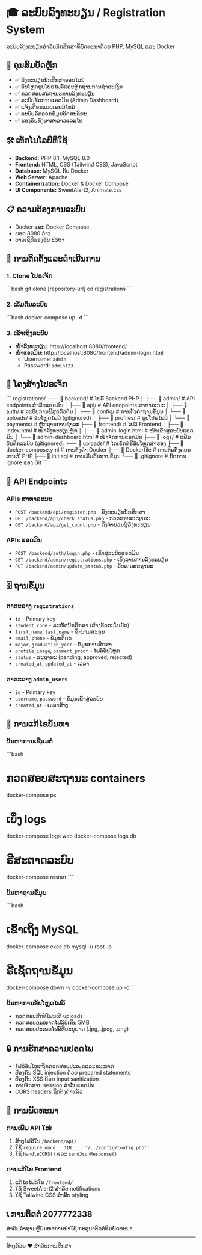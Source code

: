 # 🎓 ລະບົບລົງທະບຽນ / Registration System

ລະບົບລົງທະບຽນສຳລັບນັກສຶກສາທີ່ພັດທະນາດ້ວຍ PHP, MySQL ແລະ Docker

## 🚀 ຄຸນສົມບັດຫຼັກ

- ✅ ລົງທະບຽນນັກສຶກສາອອນໄລນ໌
- ✅ ອັບໂຫຼດຮູບໂປຣໄຟລ໌ແລະຫຼັກຖານການຊຳລະເງິນ
- ✅ ກວດສອບສະຖານະການລົງທະບຽນ
- ✅ ລະບົບຈັດການແອດມິນ (Admin Dashboard)
- ✅ ແຈ້ງເຕືອນແບບເຣຍລ໌ໄທມ໌
- ✅ ລະບົບຄັດລອກຂໍ້ມູນອັດສະລິຍະ
- ✅ ຮອງຮັບທັງພາສາລາວແລະໄທ

## 🛠 ເທັກໂນໂລຢີທີ່ໃຊ້

- **Backend:** PHP 8.1, MySQL 8.0
- **Frontend:** HTML, CSS (Tailwind CSS), JavaScript
- **Database:** MySQL ກັບ Docker
- **Web Server:** Apache
- **Containerization:** Docker & Docker Compose
- **UI Components:** SweetAlert2, Animate.css

## 📋 ຄວາມຕ້ອງການລະບົບ

- Docker ແລະ Docker Compose
- ພອດ 8080 ວ່າງ
- ບາວເຊີທີ່ຮອງຮັບ ES6+

## 🚀 ການຕິດຕັ້ງແລະດຳເນີນການ

### 1. Clone ໂປຣເຈັກ
\`\`\`bash
git clone [repository-url]
cd registrations
\`\`\`

### 2. ເລີ່ມຕົ້ນລະບົບ
\`\`\`bash
docker-compose up -d
\`\`\`

### 3. ເຂົ້າເຖິງລະບົບ
- **ໜ້າລົງທະບຽນ:** http://localhost:8080/frontend/
- **ໜ້າແອດມິນ:** http://localhost:8080/frontend/admin-login.html
  - Username: `admin`
  - Password: `admin123`

## 📁 ໂຄງສ້າງໂປຣເຈັກ

\`\`\`
registrations/
├── 📁 backend/                # ໄຟລ໌ Backend PHP
│   ├── 📁 admin/              # API endpoints ສຳລັບແອດມິນ
│   ├── 📁 api/                # API endpoints ສາທາລະນະ
│   ├── 📁 auth/               # ລະບົບການພິສູດຕົວຕົນ
│   ├── 📁 config/             # ການຕັ້ງຄ່າຖານຂໍ້ມູນ
│   └── 📁 uploads/            # ອັບໂຫຼດໄຟລ໌ (gitignored)
│       ├── 📁 profiles/       # ຮູບໂປຣໄຟລ໌
│       └── 📁 payments/       # ຫຼັກຖານການຊຳລະ
├── 📁 frontend/               # ໄຟລ໌ Frontend
│   ├── 📄 index.html          # ໜ້າລົງທະບຽນຫຼັກ
│   ├── 📄 admin-login.html    # ໜ້າເຂົ້າສູ່ລະບົບແອດມິນ
│   └── 📄 admin-dashboard.html # ໜ້າຈັດການແອດມິນ
├── 📁 logs/                   # ແຟ້ມບັນທຶກລະບົບ (gitignored)
├── 📁 uploads/                # ໄດເຣັກທໍຣີອັບໂຫຼດສຳຮອງ
├── 📄 docker-compose.yml      # ການຕັ້ງຄ່າ Docker
├── 📄 Dockerfile             # ການຕິດຕັ້ງຄອນເທນເນີ PHP
├── 📄 init.sql               # ການເລີ່ມຕົ້ນຖານຂໍ້ມູນ
└── 📄 .gitignore             # ກົດການ ignore ຂອງ Git
\`\`\`

## 🔧 API Endpoints

### APIs ສາທາລະນະ
- `POST /backend/api/register.php` - ລົງທະບຽນນັກສຶກສາ
- `GET /backend/api/check_status.php` - ກວດສອບສະຖານະ
- `GET /backend/api/get_count.php` - ດຶງຈຳນວນຜູ້ລົງທະບຽນ

### APIs ແອດມິນ
- `POST /backend/auth/login.php` - ເຂົ້າສູ່ລະບົບແອດມິນ
- `GET /backend/admin/registrations.php` - ເບິ່ງລາຍການລົງທະບຽນ
- `PUT /backend/admin/update_status.php` - ອັບເດດສະຖານະ

## 🗄 ຖານຂໍ້ມູນ

### ຕາຕະລາງ `registrations`
- `id` - Primary key
- `student_code` - ລະຫັດນັກສຶກສາ (ສ້າງອັດຕະໂນມັດ)
- `first_name`, `last_name` - ຊື່-ນາມສະກຸນ
- `email`, `phone` - ຂໍ້ມູນຕິດຕໍ່
- `major`, `graduation_year` - ຂໍ້ມູນການສຶກສາ
- `profile_image`, `payment_proof` - ໄຟລ໌ອັບໂຫຼດ
- `status` - ສະຖານະ (pending, approved, rejected)
- `created_at`, `updated_at` - ເວລາ

### ຕາຕະລາງ `admin_users`
- `id` - Primary key  
- `username`, `password` - ຂໍ້ມູນເຂົ້າສູ່ລະບົບ
- `created_at` - ເວລາສ້າງ

## 🚨 ການແກ້ໄຂບັນຫາ

### ບັນຫາການເຊື່ອມຕໍ່
\`\`\`bash
# ກວດສອບສະຖານະ containers
docker-compose ps

# ເບິ່ງ logs
docker-compose logs web
docker-compose logs db

# ຣີສະຕາດລະບົບ
docker-compose restart
\`\`\`

### ບັນຫາຖານຂໍ້ມູນ
\`\`\`bash
# ເຂົ້າເຖິງ MySQL
docker-compose exec db mysql -u root -p

# ຣີເຊັດຖານຂໍ້ມູນ
docker-compose down -v
docker-compose up -d
\`\`\`

### ບັນຫາການອັບໂຫຼດໄຟລ໌
- ກວດສອບສິດທິໂຟນເດີ uploads
- ກວດສອບຂະໜາດໄຟລ໌ບໍ່ເກີນ 5MB
- ກວດສອບປະເພດໄຟລ໌ທີ່ອະນຸຍາດ (.jpg, .jpeg, .png)

## 🔒 ການຮັກສາຄວາມປອດໄພ

- ໄຟລ໌ອັບໂຫຼດຖືກກວດສອບປະເພດແລະຂະໜາດ
- ປ້ອງກັນ SQL injection ດ້ວຍ prepared statements
- ປ້ອງກັນ XSS ດ້ວຍ input sanitization
- ການຈັດການ session ສຳລັບແອດມິນ
- CORS headers ຖືກຕັ້ງຄ່າແລ້ວ

## 📝 ການພັດທະນາ

### ການເພີ່ມ API ໃໝ່
1. ສ້າງໄຟລ໌ໃນ `/backend/api/`
2. ໃຊ້ `require_once __DIR__ . '/../config/config.php'`
3. ໃຊ້ `handleCORS()` ແລະ `sendJsonResponse()`

### ການແກ້ໄຂ Frontend  
1. ແກ້ໄຂໄຟລ໌ໃນ `/frontend/`
2. ໃຊ້ SweetAlert2 ສຳລັບ notifications
3. ໃຊ້ Tailwind CSS ສຳລັບ styling

## 📞 ການຕິດຕໍ່ 2077772338

ສຳລັບຄຳຖາມຫຼືບັນຫາການນຳໃຊ້ ກະລຸນາຕິດຕໍ່ທີມພັດທະນາ

---

ສ້າງດ້ວຍ ❤️ ສຳລັບການສຶກສາ